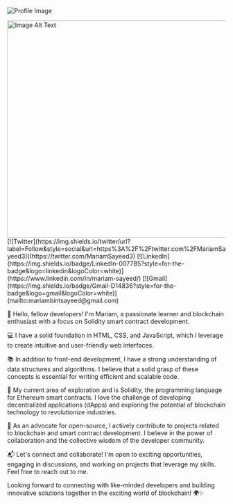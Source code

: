 ![Profile Image](image-source)

<img alt="Image Alt Text" src="HELLO WORLD.gif" width="1000" height="500"/>
[![Twitter](https://img.shields.io/twitter/url?label=Follow&style=social&url=https%3A%2F%2Ftwitter.com%2FMariamSayeed3)](https://twitter.com/MariamSayeed3)
[![LinkedIn](https://img.shields.io/badge/LinkedIn-0077B5?style=for-the-badge&logo=linkedin&logoColor=white)](https://www.linkedin.com/in/mariam-sayeed/)
[![Gmail](https://img.shields.io/badge/Gmail-D14836?style=for-the-badge&logo=gmail&logoColor=white)](mailto:mariambintsayeed@gmail.com)

👋 Hello, fellow developers! I'm Mariam, a passionate learner and blockchain enthusiast with a focus on Solidity smart contract development.

💻 I have a solid foundation in HTML, CSS, and JavaScript, which I leverage to create intuitive and user-friendly web interfaces.

📚 In addition to front-end development, I have a strong understanding of data structures and algorithms. I believe that a solid grasp of these concepts is essential for writing efficient and scalable code.

🌟 My current area of exploration and is Solidity, the programming language for Ethereum smart contracts. I love the challenge of developing decentralized applications (dApps) and exploring the potential of blockchain technology to revolutionize industries.

🚀 As an advocate for open-source, I actively contribute to projects related to blockchain and smart contract development. I believe in the power of collaboration and the collective wisdom of the developer community.

📬 Let's connect and collaborate! I'm open to exciting opportunities, engaging in discussions, and working on projects that leverage my skills. Feel free to reach out to me.


Looking forward to connecting with like-minded developers and building innovative solutions together in the exciting world of blockchain! 🌍✨
